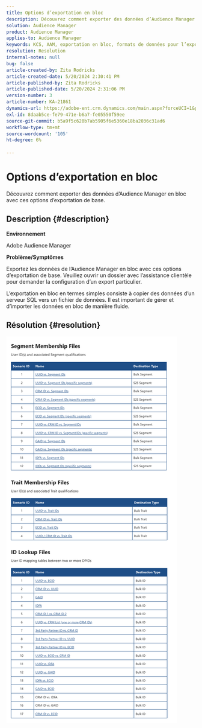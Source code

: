 ```yaml
---
title: Options d’exportation en bloc
description: Découvrez comment exporter des données d’Audience Manager en bloc avec ces options d’exportation de base.
solution: Audience Manager
product: Audience Manager
applies-to: Audience Manager
keywords: KCS, AAM, exportation en bloc, formats de données pour l’exportation en bloc, S3
resolution: Resolution
internal-notes: null
bug: false
article-created-by: Zita Rodricks
article-created-date: 5/20/2024 2:30:41 PM
article-published-by: Zita Rodricks
article-published-date: 5/20/2024 2:31:06 PM
version-number: 3
article-number: KA-21861
dynamics-url: https://adobe-ent.crm.dynamics.com/main.aspx?forceUCI=1&pagetype=entityrecord&etn=knowledgearticle&id=ae9caa87-b516-ef11-9f8a-6045bd006b25
exl-id: 8daab5ce-fe79-471e-b6a7-fe05550f59ee
source-git-commit: b5a9f5c620b7ab5905f6e5360e18ba2036c31ad6
workflow-type: tm+mt
source-wordcount: '105'
ht-degree: 6%

---
```


# Options d’exportation en bloc


Découvrez comment exporter des données d’Audience Manager en bloc avec ces options d’exportation de base.

## Description {#description}


<b>Environnement </b>

Adobe Audience Manager

<b>Problème/Symptômes</b>

Exportez les données de l’Audience Manager en bloc avec ces options d’exportation de base. Veuillez ouvrir un dossier avec l’assistance clientèle pour demander la configuration d’un export particulier.

L’exportation en bloc en termes simples consiste à copier des données d’un serveur SQL vers un fichier de données. Il est important de gérer et d’importer les données en bloc de manière fluide.


## Résolution {#resolution}


![](assets/2c0f443a-d2d7-ed11-a7c7-6045bd006268.png)
